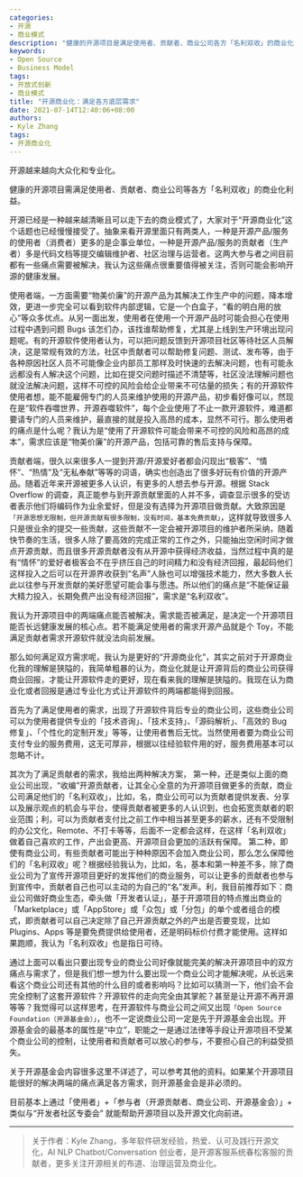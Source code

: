 ```yaml
---
categories:
- 开源
- 商业模式
description: "健康的开源项目是满足使用者、贡献者、商业公司各方「名利双收」的商业化利益。"
keywords:
- Open Source
- Business Model
tags:
- 开放式创新
- 商业模式
title: "开源商业化：满足各方底层需求"
date: 2021-07-14T12:40:06+08:00
authors:
- Kyle Zhang
tags:
- 开源商业化
---
```


开源越来越向大众化和专业化。

健康的开源项目需满足使用者、贡献者、商业公司等各方「名利双收」的商业化利益。

开源已经是一种越来越清晰且可以走下去的商业模式了，大家对于“开源商业化”这个话题也已经慢慢接受了。抽象来看开源里面只有两类人，一种是开源产品/服务的使用者（消费者）更多的是企事业单位，一种是开源产品/服务的贡献者（生产者）多是代码文档等提交编辑维护者、社区治理与运营者。这两大参与者之间目前都有一些痛点需要被解决，我认为这些痛点很重要值得被关注，否则可能会影响开源的健康发展。

使用者端，一方面需要“物美价廉”的开源产品为其解决工作生产中的问题，降本增效，更进一步完全可以看到软件内部逻辑，它是一个白盒子，“看的明白用的放心”等众多优点。从另一面出发，使用者在使用一个开源产品时可能会担心在使用过程中遇到问题 Bugs 该怎们办，该找谁帮助修复，尤其是上线到生产环境出现问题呢。有的开源软件使用者认为，可以把问题反馈到开源项目社区等待社区人员解决，这是常规有效的方法，社区中贡献者可以帮助修复问题、测试、发布等，由于各种原因社区人员不可能像企业内部员工那样及时快速的去解决问题，也有可能永远都没有人解决这个问题，比如在提交问题时描述不清楚等，社区没法理解问题也就没法解决问题，这样不可控的风险会给企业带来不可估量的损失；有的开源软件使用者想，能不能雇佣专门的人员来维护使用的开源产品，初步看好像可以，然现在是“软件吞噬世界，开源吞噬软件”，每个企业使用了不止一款开源软件，难道都要请专门的人员来维护，最直接的就是投入高昂的成本，显然不可行。那么使用者的痛点是什么呢？我认为是“使用了开源软件可能会带来不可控的风险和高昂的成本”，需求应该是“物美价廉”的开源产品，包括可靠的售后支持与保障。

贡献者端，很久以来很多人一提到开源/开源爱好者都会闪现出“极客”、“情怀”、“热情”及“无私奉献”等等的词语，确实也创造出了很多好玩有价值的开源产品。随着近年来开源被更多人认识，有更多的人想去参与开源。根据 Stack Overflow 的调查，真正能参与到开源贡献里面的人并不多，调查显示很多的受访者表示他们将编码作为业余爱好，但是没有选择为开源项目做贡献。大致原因是`「开源思想无限制，但开源贡献有很多限制，没有时间，基本免费贡献」`，这样就导致很多人只是很业余的提交一些贡献，这些贡献不一定会被开源项目的维护者所采纳，随着快节奏的生活，很多人除了要高效的完成正常的工作之外，只能抽出空闲时间才做点开源贡献，而且很多开源贡献者没有从开源中获得经济收益，当然过程中真的是有“情怀”的爱好者极客会不在乎挤压自己的时间精力和没有经济回报，最起码他们这样投入之后可以在开源界收获到“名声”人脉也可以增强技术能力，然大多数人长此以往参与开发贡献的美好愿望可能会事与愿违。所以他们的痛点是“不能保证最大精力投入，长期免费产出没有经济回报”，需求是“名利双收”。

我认为开源项目中的两端痛点能否被解决，需求能否被满足，是决定一个开源项目能否长远健康发展的核心点。若不能满足使用者的需求开源产品就是个 Toy，不能满足贡献者需求开源软件就没法向前发展。

那么如何满足双方需求呢，我认为是更好的“开源商业化”，其实之前对于开源商业化我的理解是狭隘的，我简单粗暴的认为，商业化就是让开源背后的商业公司获得商业回报，才能让开源软件走的更好，现在看来我的理解是狭隘的。我现在认为商业化或者回报是通过专业化方式让开源软件的两端都能得到回报。

首先为了满足使用者的需求，出现了开源软件背后专业的商业公司，这些商业公司可以为使用者提供专业的「技术咨询」、「技术支持」、「源码解析」、「高效的 Bug 修复」、「个性化的定制开发」等等，让使用者售后无忧。当然使用者要为商业公司支付专业的服务费用，这无可厚非，根据以往经验软件用的好，服务费用基本可以忽略不计。

其次为了满足贡献者的需求，我给出两种解决方案，
第一种，还是类似上面的商业公司出现，“收编”开源贡献者，让其全心全意的为开源项目做更多的贡献，商业公司满足他们的「名利双收」，比如，名，商业公司可以为贡献者提供发表、分享以及展示观点的机会与平台，使得贡献者被更多的人认识到，也会拓宽贡献者的职业范围；利，可以为贡献者支付比之前工作中相当甚至更多的薪水，还有不受限制的办公文化，Remote、不打卡等等，后面不一定都会这样，在这样「名利双收」做着自己喜欢的工作，产出会更高、开源项目会更加的活跃有保障。
第二种，即使有商业公司，有些贡献者可能出于种种原因不会加入商业公司，那么怎么保障他们的「名利双收」呢？根据经验我认为，比如，名，基本和第一种差不多，除了商业公司为了宣传开源项目更好的发挥他们的商业服务，可以让更多的贡献者也参与到宣传中，贡献者自己也可以主动的为自己的“名”发声。利，我目前推荐如下：商业公司做好商业生态，牵头做「开发者认证」，基于开源项目的特点推出商业的「Marketplace」或「AppStore」或「众包」或「分包」的单个或者组合的模式，即贡献者可以自己决定除了自己开源贡献之外的产出是否要变现，比如 Plugins、Apps 等是要免费提供给使用者，还是明码标价付费才能使用。这样如果跑顺，我认为「名利双收」也是指日可待。

通过上面可以看出只要出现专业的商业公司好像就能完美的解决开源项目中的双方痛点与需求了，但是我们想一想为什么要出现一个商业公司才能解决呢，从长远来看这个商业公司还有其他的什么目的或者影响吗？比如可以猜测一下，他们会不会完全控制了这套开源软件？开源软件的走向完全由其掌舵？甚至是让开源不再开源等等？我觉得可以这样思考，在开源软件与商业公司之间又出现`「Open Source Foundation（开源基金会）」`，也不一定说商业公司一定是先于开源基金会出现。开源基金会的最基本的属性是“中立”，职能之一是通过法律等手段让开源项目不受某个商业公司的控制，让使用者和贡献者可以放心的参与，不要担心自己的利益受损失。

关于开源基金会内容很多这里不详述了，可以参考其他的资料。如果某个开源项目能很好的解决两端的痛点满足各方需求，则开源基金会是非必须的。

目前基本上通过「使用者」+「参与者（开源贡献者、商业公司、开源基金会）」+ 类似与“开发者社区专委会” 就能帮助开源项目以及开源文化向前进。

---

> 关于作者：Kyle Zhang，多年软件研发经验，热爱、认可及践行开源文化，AI NLP Chatbot/Conversation 创业者，是开源客服系统春松客服的贡献者，更多关注开源相关的布道、治理运营及商业化。